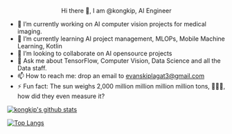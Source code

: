 
<!--
**kongkip/kongkip** is a ✨ _special_ ✨ repository because its `README.md` (this file) appears on your GitHub profile.

Here are some ideas to get you started:
-->
<p align="center">Hi there 👋, I am @kongkip, AI Engineer</p>

- 🔭 I’m currently working on AI computer vision projects for medical imaging.
- 🌱 I’m currently learning AI project management, MLOPs, Mobile Machine Learning, Kotlin
- 👯 I’m looking to collaborate on AI opensource projects
- 💬 Ask me about TensorFlow, Computer Vision, Data Science and all the Data staff.
- 📫 How to reach me: drop an email to evanskiplagat3@gmail.com
- ⚡ Fun fact: The sun weighs 2,000 million million million million tons, 🤣🤣🤣, how did they even measure it?



[![kongkip's github stats](https://github-readme-stats.vercel.app/api?username=kongkip&theme=merko)](https://github-readme-stats.vercel.app/api?username=kongkip&theme=merko)

[![Top Langs](https://github-readme-stats.vercel.app/api/top-langs/?username=kongkip&hide=jupyter%20notebook&theme=merko&langs_count=10&layout=compact)](https://github-readme-stats.vercel.app/api/top-langs/?username=kongkip&hide=jupyter%20notebook&theme=merko&langs_count=10&layout=compact)

